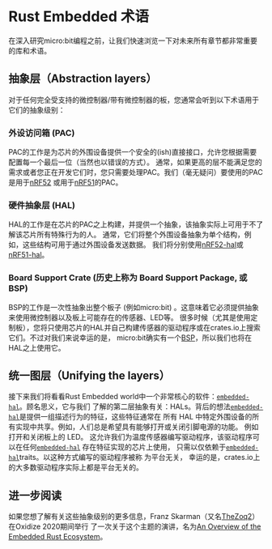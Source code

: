 # Rust Embedded 术语
在深入研究micro:bit编程之前，让我们快速浏览一下对未来所有章节都非常重要的库和术语。

## 抽象层（Abstraction layers）
对于任何完全受支持的微控制器/带有微控制器的板，您通常会听到以下术语用于它们的抽象级别：

### 外设访问箱 (PAC)
PAC的工作是为芯片的外围设备提供一个安全的(ish)直接接口，允许您根据需要配置每一个最后一位（当然也以错误的方式）。
通常，如果更高的层不能满足您的需求或者您正在开发它们时，您只需要处理PAC。我们（毫无疑问）要使用的PAC是用于[nRF52]
或用于[nRF51]的PAC。

### 硬件抽象层 (HAL)
HAL的工作是在芯片的PAC之上构建，并提供一个抽象，该抽象实际上可用于不了解该芯片所有特殊行为的人。
通常，它们将整个外围设备抽象为单个结构，例如，这些结构可用于通过外围设备发送数据。
我们将分别使用[nRF52-hal]或[nRF51-hal]。

### Board Support Crate (历史上称为 Board Support Package, 或 BSP)
BSP的工作是一次性抽象出整个板子 (例如micro:bit) 。这意味着它必须提供抽象来使用微控制器以及板上可能存在的传感器、LED等。
很多时候（尤其是使用定制板），您将只使用芯片的HAL并自己构建传感器的驱动程序或在crates.io上搜索它们。不过对我们来说幸运的是，
micro:bit确实有一个[BSP]，所以我们也将在HAL之上使用它。

[nrF52]: https://crates.io/crates/nrf52833-pac
[nrF51]: https://crates.io/crates/nrf51
[nrF52-hal]: https://crates.io/crates/nrf52833-hal
[nrF51-hal]: https://crates.io/crates/nrf51-hal
[BSP]: https://crates.io/crates/microbit

## 统一图层（Unifying the layers）

接下来我们将看看Rust Embedded world中一个非常核心的软件：[`embedded-hal`]。顾名思义，它与我们
了解的第二层抽象有关：HALs。背后的想法[`embedded-hal`]是提供一组描述行为的特征，这些特征通常在
所有 HAL 中特定外围设备的所有实现中共享。例如，人们总是希望具有能够打开或关闭引脚电源的功能。
例如打开和关闭板上的 LED。 这允许我们为温度传感器编写驱动程序，该驱动程序可以在任何[`embedded-hal`]
存在特征实现的芯片上使用， 只需以仅依赖于[`embedded-hal`]traits。以这种方式编写的驱动程序被称
为平台无关， 幸运的是，crates.io上的大多数驱动程序实际上都是平台无关的。

[`embedded-hal`]: https://crates.io/crates/embedded-hal


## 进一步阅读

如果您想了解有关这些抽象级别的更多信息，Franz Skarman（又名[TheZoq2]）在Oxidize 2020期间举行
了一次关于这个主题的演讲，名为[An Overview of the Embedded Rust Ecosystem]。

[TheZoq2]: https://github.com/TheZoq2/
[An Overview of the Embedded Rust Ecosystem]: https://www.youtube.com/watch?v=vLYit_HHPaY

